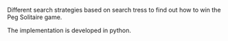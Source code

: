Different search strategies based on search tress to find out how to win the Peg Solitaire game.

The implementation is developed in python.

